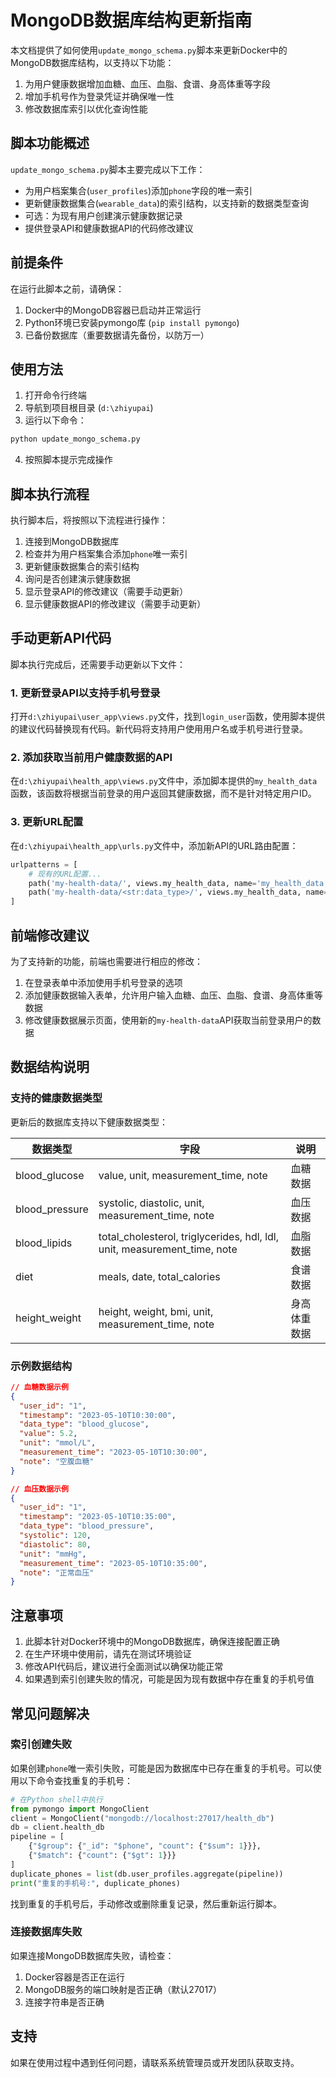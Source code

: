 # MongoDB数据库结构更新指南

本文档提供了如何使用`update_mongo_schema.py`脚本来更新Docker中的MongoDB数据库结构，以支持以下功能：

1. 为用户健康数据增加血糖、血压、血脂、食谱、身高体重等字段
2. 增加手机号作为登录凭证并确保唯一性
3. 修改数据库索引以优化查询性能

## 脚本功能概述

`update_mongo_schema.py`脚本主要完成以下工作：

- 为用户档案集合(`user_profiles`)添加`phone`字段的唯一索引
- 更新健康数据集合(`wearable_data`)的索引结构，以支持新的数据类型查询
- 可选：为现有用户创建演示健康数据记录
- 提供登录API和健康数据API的代码修改建议

## 前提条件

在运行此脚本之前，请确保：

1. Docker中的MongoDB容器已启动并正常运行
2. Python环境已安装pymongo库 (`pip install pymongo`)
3. 已备份数据库（重要数据请先备份，以防万一）

## 使用方法

1. 打开命令行终端
2. 导航到项目根目录 (`d:\zhiyupai`)
3. 运行以下命令：

```bash
python update_mongo_schema.py
```

4. 按照脚本提示完成操作

## 脚本执行流程

执行脚本后，将按照以下流程进行操作：

1. 连接到MongoDB数据库
2. 检查并为用户档案集合添加`phone`唯一索引
3. 更新健康数据集合的索引结构
4. 询问是否创建演示健康数据
5. 显示登录API的修改建议（需要手动更新）
6. 显示健康数据API的修改建议（需要手动更新）

## 手动更新API代码

脚本执行完成后，还需要手动更新以下文件：

### 1. 更新登录API以支持手机号登录

打开`d:\zhiyupai\user_app\views.py`文件，找到`login_user`函数，使用脚本提供的建议代码替换现有代码。新代码将支持用户使用用户名或手机号进行登录。

### 2. 添加获取当前用户健康数据的API

在`d:\zhiyupai\health_app\views.py`文件中，添加脚本提供的`my_health_data`函数，该函数将根据当前登录的用户返回其健康数据，而不是针对特定用户ID。

### 3. 更新URL配置

在`d:\zhiyupai\health_app\urls.py`文件中，添加新API的URL路由配置：

```python
urlpatterns = [
    # 现有的URL配置...
    path('my-health-data/', views.my_health_data, name='my_health_data'),
    path('my-health-data/<str:data_type>/', views.my_health_data, name='my_health_data_by_type'),
]
```

## 前端修改建议

为了支持新的功能，前端也需要进行相应的修改：

1. 在登录表单中添加使用手机号登录的选项
2. 添加健康数据输入表单，允许用户输入血糖、血压、血脂、食谱、身高体重等数据
3. 修改健康数据展示页面，使用新的`my-health-data`API获取当前登录用户的数据

## 数据结构说明

### 支持的健康数据类型

更新后的数据库支持以下健康数据类型：

| 数据类型 | 字段 | 说明 |
|---------|------|------|
| blood_glucose | value, unit, measurement_time, note | 血糖数据 |
| blood_pressure | systolic, diastolic, unit, measurement_time, note | 血压数据 |
| blood_lipids | total_cholesterol, triglycerides, hdl, ldl, unit, measurement_time, note | 血脂数据 |
| diet | meals, date, total_calories | 食谱数据 |
| height_weight | height, weight, bmi, unit, measurement_time, note | 身高体重数据 |

### 示例数据结构

```json
// 血糖数据示例
{
  "user_id": "1",
  "timestamp": "2023-05-10T10:30:00",
  "data_type": "blood_glucose",
  "value": 5.2,
  "unit": "mmol/L",
  "measurement_time": "2023-05-10T10:30:00",
  "note": "空腹血糖"
}

// 血压数据示例
{
  "user_id": "1",
  "timestamp": "2023-05-10T10:35:00",
  "data_type": "blood_pressure",
  "systolic": 120,
  "diastolic": 80,
  "unit": "mmHg",
  "measurement_time": "2023-05-10T10:35:00",
  "note": "正常血压"
}
```

## 注意事项

1. 此脚本针对Docker环境中的MongoDB数据库，确保连接配置正确
2. 在生产环境中使用前，请先在测试环境验证
3. 修改API代码后，建议进行全面测试以确保功能正常
4. 如果遇到索引创建失败的情况，可能是因为现有数据中存在重复的手机号值

## 常见问题解决

### 索引创建失败

如果创建`phone`唯一索引失败，可能是因为数据库中已存在重复的手机号。可以使用以下命令查找重复的手机号：

```python
# 在Python shell中执行
from pymongo import MongoClient
client = MongoClient("mongodb://localhost:27017/health_db")
db = client.health_db
pipeline = [
    {"$group": {"_id": "$phone", "count": {"$sum": 1}}},
    {"$match": {"count": {"$gt": 1}}}
]
duplicate_phones = list(db.user_profiles.aggregate(pipeline))
print("重复的手机号:", duplicate_phones)
```

找到重复的手机号后，手动修改或删除重复记录，然后重新运行脚本。

### 连接数据库失败

如果连接MongoDB数据库失败，请检查：

1. Docker容器是否正在运行
2. MongoDB服务的端口映射是否正确（默认27017）
3. 连接字符串是否正确

## 支持

如果在使用过程中遇到任何问题，请联系系统管理员或开发团队获取支持。